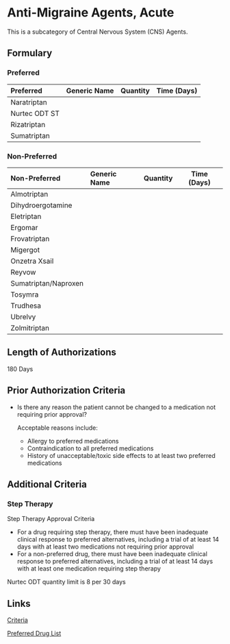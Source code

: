 # Anti-Migraine Agents, Acute

This is a subcategory of Central Nervous System (CNS) Agents.

## Formulary

### Preferred

| Preferred     | Generic Name | Quantity | Time (Days) |
| :------------ | :----------- | :------: | :---------: |
| Naratriptan   |              |          |             |
| Nurtec ODT ST |              |          |             |
| Rizatriptan   |              |          |             |
| Sumatriptan   |              |          |             |

### Non-Preferred

| Non-Preferred        | Generic Name | Quantity | Time (Days) |
| :------------------- | :----------- | :------: | :---------: |
| Almotriptan          |              |          |             |
| Dihydroergotamine    |              |          |             |
| Eletriptan           |              |          |             |
| Ergomar              |              |          |             |
| Frovatriptan         |              |          |             |
| Migergot             |              |          |             |
| Onzetra Xsail        |              |          |             |
| Reyvow               |              |          |             |
| Sumatriptan/Naproxen |              |          |             |
| Tosymra              |              |          |             |
| Trudhesa             |              |          |             |
| Ubrelvy              |              |          |             |
| Zolmitriptan         |              |          |             |

## Length of Authorizations

180 Days

## Prior Authorization Criteria

- Is there any reason the patient cannot be changed to a medication not requiring prior approval?

  Acceptable reasons include:

  - Allergy to preferred medications
  - Contraindication to all preferred medications
  - History of unacceptable/toxic side effects to at least two preferred medications

## Additional Criteria

### Step Therapy

Step Therapy Approval Criteria

- For a drug requiring step therapy, there must have been inadequate clinical response to preferred alternatives, including a trial of at least 14 days with at least two medications not requiring prior approval
- For a non-preferred drug, there must have been inadequate clinical response to preferred alternatives, including a trial of at least 14 days with at least one medication requiring step therapy

Nurtec ODT quantity limit is 8 per 30 days

## Links

[Criteria](https://pharmacy.medicaid.ohio.gov/sites/default/files/20221001_UPDL_Criteria_APPROVED.pdf#page=23)

[Preferred Drug List](https://pharmacy.medicaid.ohio.gov/sites/default/files/20221001_UPDL_APPROVED_.pdf#page=13)
